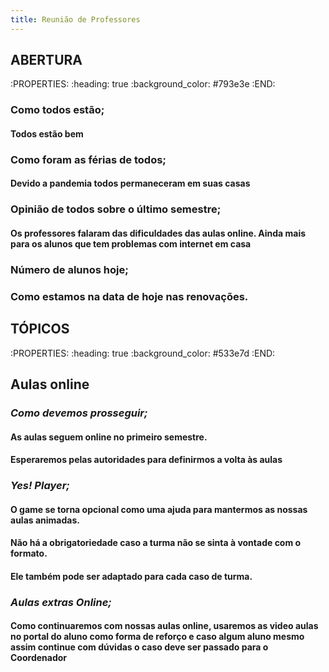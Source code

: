 ```yaml
---
title: Reunião de Professores
---
```


## **ABERTURA**
:PROPERTIES:
:heading: true
:background_color: #793e3e
:END:
### Como todos estão;
#### **Todos estão bem**
### Como foram as férias de todos;
#### **Devido a pandemia todos permaneceram em suas casas**
### Opinião de todos sobre o último semestre;
#### **Os professores falaram das dificuldades das aulas online. Ainda mais para os alunos que tem problemas com internet em casa**
### Número de alunos hoje;
### Como estamos na data de hoje nas renovações.
## **TÓPICOS**
:PROPERTIES:
:heading: true
:background_color: #533e7d
:END:
## **Aulas online**
### _Como devemos prosseguir;_
#### **As aulas seguem online no primeiro semestre.**
#### **Esperaremos pelas autoridades para definirmos a volta às aulas**
### _Yes! Player;_
#### **O game se torna opcional como uma ajuda para mantermos as nossas aulas animadas.**
#### **Não há a obrigatoriedade caso a turma não se sinta à vontade com o formato.**
#### **Ele também pode ser adaptado para cada caso de turma.**
### _Aulas extras Online;_
#### **Como continuaremos com nossas aulas online, usaremos as video aulas no portal do aluno como forma de reforço e caso algum aluno mesmo assim continue com dúvidas o caso deve ser passado para o Coordenador**
